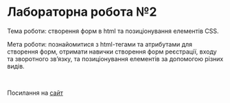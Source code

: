 <h1>Лабораторна робота №2</h1>
<p>Тема роботи: cтворення форм в html та позиціонування елементів CSS.</p>
<p>Мета роботи: познайомитися з html-тегами та атрибутами для створення форм,
отримати навички створення форм реєстрації, входу та зворотного зв’язку, та
позиціонування елементів за допомогою різних видів.</p>
<br>
<p>Посилання на  <a href="https://lizziss.github.io/WEB_LAB2/" target="_blank">сайт </a></p>
